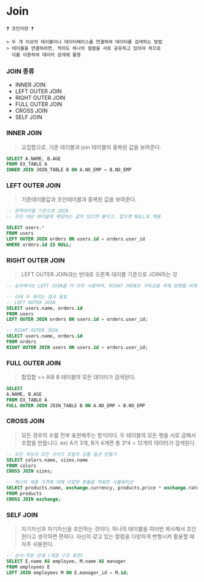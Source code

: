 # Join

```
❓ 조인이란 ❓

> 두 개 이상의 테이블이나 데이터베이스를 연결하여 데이터를 검색하는 방법
> 테이블을 연결하려면, 적어도 하나의 컬럼을 서로 공유하고 있어야 하므로
  이를 이용하여 데이터 검색에 활용
```

### JOIN 종류

- INNER JOIN
- LEFT OUTER JOIN
- RIGHT OUTER JOIN
- FULL OUTER JOIN
- CROSS JOIN
- SELF JOIN

### INNER JOIN

> 교집합으로, 기준 테이블과 join 테이블의 중복된 값을 보여준다.

```sql
SELECT A.NAME, B.AGE
FROM EX_TABLE A
INNER JOIN JOIN_TABLE B ON A.NO_EMP = B.NO_EMP
```

### LEFT OUTER JOIN

> 기준테이블값과 조인테이블과 중복된 값을 보여준다.

```sql
-- 왼쪽테이블 기준으로 JOIN
-- 조인 대상 테이블에 해당하는 값이 있으면 붙이고, 없으면 NULL로 채움

SELECT users.*
FROM users
LEFT OUTER JOIN orders ON users.id = orders.user_id
WHERE orders.id IS NULL;
```

### RIGHT OUTER JOIN

> LEFT OUTER JOIN과는 반대로 오른쪽 테이블 기준으로 JOIN하는 것

```sql
-- 실무에서는 LEFT JOIN을 더 자주 사용하며, RIGHT JOIN은 가독성을 위해 방향을 바꿔 쿼리를 쓰고 싶을 때 쓰는 경우가 많습니다.

-- 아래 두 쿼리는 결과 동일
-- LEFT OUTER JOIN
SELECT users.name, orders.id
FROM users
LEFT OUTER JOIN orders ON users.id = orders.user_id;

-- RIGHT OUTER JOIN
SELECT users.name, orders.id
FROM orders
RIGHT OUTER JOIN users ON users.id = orders.user_id;
```

### FULL OUTER JOIN

> 합집합 => A와 B 테이블의 모든 데이터가 검색된다.

```sql
SELECT
A.NAME, B.AGE
FROM EX_TABLE A
FULL OUTER JOIN JOIN_TABLE B ON A.NO_EMP = B.NO_EMP
```

### CROSS JOIN

> 모든 경우의 수를 전부 표현해주는 방식이다.
> 두 테이블의 모든 행을 서로 곱해서 조합을 만듭니다.
> ex) A가 3개, B가 4개면 총 3\*4 = 12개의 데이터가 검색된다.

```sql
-- 모든 색상과 모든 사이즈 조합의 상품 옵션 만들기
SELECT colors.name, sizes.name
FROM colors
CROSS JOIN sizes;

-- 하나의 제품 가격에 대해 다양한 환율을 적용한 시뮬레이션
SELECT products.name, exchange.currency, products.price * exchange.rate AS converted_price
FROM products
CROSS JOIN exchange;
```

### SELF JOIN

> 자기자신과 자기자신을 조인하는 것이다.
> 하나의 테이블을 여러번 복사해서 조인한다고 생각하면 편하다.
> 자신이 갖고 있는 칼럼을 다양하게 변형시켜 활용할 때 자주 사용한다.

```sql
-- 상사-직원 관계 (계층 구조 표현)
SELECT E.name AS employee, M.name AS manager
FROM employees E
LEFT JOIN employees M ON E.manager_id = M.id;
```
